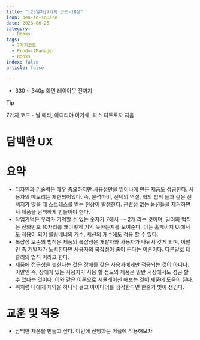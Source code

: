 ```yaml
---
title: "[25일차]7가지 코드-18장"
icon: pen-to-square
date: 2023-06-25
category:
  - Books
tags:
  - 7가지코드
  - ProductManager
  - Books
index: false
article: false

---
```

- 330 ~ 340p 화면 레이아웃 전까지

<!-- more -->

>[!tip]
>7가지 코드 - 닐 메타, 아디티야 아가쉐, 파스 디트로자 지음


# 담백한 UX

# 요약

- 디자인과 기술력은 매우 중요하지만 사용성만을 뛰어나게 만든 제품도 성공한다. 
사용자의 메모리는 제한되어있다. 즉, 분석마비, 선택의 역설, 힉의 법칙 들과 같은 선택지가 많을 때 스트레스를 받는 현상이 발생한다. 
관련성 없는 옵션들을 제거하면서 제품을 단백하게 만들어야 한다.
- 작업기억은 우리가 기억할 수 있는 숫자가 7에서 +- 2개 라는 것이며, 밀러의 법칙은 전화번호 10자리를 왜이렇게 기억 못하는지를 보여준다. 이는 홈페이지 UI에서도 적용이 되어 롤링베너의 개수, 세션의 개수에도 적용 할 수 있다.
- 복잡성 보존의 법칙은 제품의 복잡성은 개발자와 사용자가 나눠서 갖게 되며, 이말인 즉 개발자가 노력한다면 사용자의 복잡성이 줄어 든다는 이론이다. 다른말로 테슬러의 법칙 이라고 한다.
- 제품에 접근성을 높힌다는 것은 장애를 갖은 사용자에게만 적용되는 것이 아니다. 이말인 즉, 장애가 있는 사용자가 사용 할 정도의 제품은 일반 시장에서도 성공 할 수 있다는 것이다. 
이와 같은 이론으로 시뮬레이션 해보는 것이 제품에 도움이 된다.
- 위처럼 나에게 제약을 하나씩 걸고 아이디어를 생각한다면 한줄기 빛이 생긴다.

# 교훈 및 적용

- 담백한 제품을 만들고 싶다. 이번에 진행하는 어플에 적용해보자